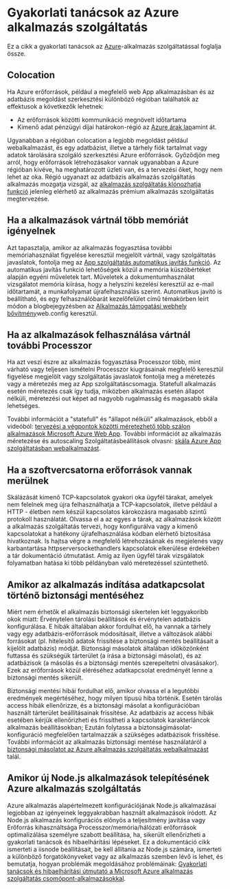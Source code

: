 <properties
    pageTitle="Gyakorlati tanácsok az Azure alkalmazás szolgáltatás"
    description="További tudnivalók a gyakorlati tanácsokat és Azure alkalmazás szolgáltatás kapcsolatos problémák megoldása."
    services="app-service"
    documentationCenter=""
    authors="dariagrigoriu"
    manager="wpickett"
    editor="mollybos"/>

<tags
    ms.service="app-service"
    ms.workload="na"
    ms.tgt_pltfrm="na"
    ms.devlang="na"
    ms.topic="article"
    ms.date="06/30/2016"
    ms.author="dariagrigoriu"/>
    
# <a name="best-practices-for-azure-app-service"></a>Gyakorlati tanácsok az Azure alkalmazás szolgáltatás

Ez a cikk a gyakorlati tanácsok az [Azure](http://go.microsoft.com/fwlink/?LinkId=529714)-alkalmazás szolgáltatással foglalja össze. 

## <a name="colocation"></a>Colocation
Ha Azure erőforrások, például a megfelelő web App alkalmazásban és az adatbázis megoldást szerkesztési különböző régióban találhatók az effektusok a következők lehetnek:

*  Az erőforrások közötti kommunikáció megnövelt időtartama
*  Kimenő adat pénzügyi díjai határokon-régió az [Azure árak lap](https://azure.microsoft.com/pricing/details/data-transfers)amint át.

Ugyanabban a régióban colocation a legjobb megoldást például webalkalmazást, és egy adatbázist, illetve a tárhely fiók tartalmat vagy adatok tárolására szolgáló szerkesztési Azure erőforrások. Győződjön meg arról, hogy erőforrások létrehozásakor vannak ugyanabban a Azure régióban kivéve, ha meghatározott üzleti van, és a tervezési őket, hogy nem lehet az oka. Régió ugyanazt az adatbázis alkalmazás szolgáltatás alkalmazás mozgatja vizsgál, az [alkalmazás szolgáltatás klónozhatja funkció](app-service-web-app-cloning-portal.md) jelenleg elérhető az alkalmazás prémium alkalmazás szolgáltatás megtervezése.   

## <a name="memoryresources"></a>Ha a alkalmazások vártnál több memóriát igényelnek
Azt tapasztalja, amikor az alkalmazás fogyasztása további memóriahasználat figyelése keresztül megjelölt vártnál, vagy szolgáltatás javaslatok, fontolja meg az [App szolgáltatás automatikus javítás funkció](https://azure.microsoft.com/blog/auto-healing-windows-azure-web-sites). Az automatikus javítás funkció lehetőségek közül a memória küszöbértéket alapján egyéni műveletek tart. Műveletek a dokumentumhasználat vizsgálatot memória kiírása, hogy a helyszíni kezelési keresztül az e-mail időtartamát, a munkafolyamat újrafelhasználás szerint. Automatikus javító is beállítható, és egy felhasználóbarát kezelőfelület című témakörben leírt módon a blogbejegyzésben az [Alkalmazás támogatási webhely bővítmény](https://azure.microsoft.com/blog/additional-updates-to-support-site-extension-for-azure-app-service-web-apps)web.config keresztül.   

## <a name="CPUresources"></a>Ha az alkalmazások felhasználása vártnál további Processzor
Ha azt veszi észre az alkalmazás fogyasztása Processzor több, mint várható vagy teljesen ismételni Processzor kiugrásainak megfelelő keresztül figyelése megjelölt vagy szolgáltatás javaslatok fontolja meg a méretezés vagy a méretezés meg az App szolgáltatáscsomagja. Statefull alkalmazás esetén méretezés csak így tudja, miközben alkalmazás esetén állapot nélküli, méretezési out képet ad nagyobb rugalmasság és magasabb skála lehetséges. 

További információt a "statefull" és "állapot nélküli" alkalmazások, ebből a videóból: [tervezési a végpontok közötti méretezhető több szálon alkalmazások Microsoft Azure Web App](https://channel9.msdn.com/Events/TechEd/NorthAmerica/2014/DEV-B414#fbid=?hashlink=fbid). További információt az alkalmazás méretezése és autoscaling Szolgáltatásbeállítások olvasni: [skála Azure App szolgáltatásban webalkalmazást](web-sites-scale.md).  

## <a name="socketresources"></a>Ha a szoftvercsatorna erőforrások vannak merülnek
Skálázását kimenő TCP-kapcsolatok gyakori oka ügyfél tárakat, amelyek nem felelnek meg újra felhasználhatja a TCP-kapcsolatok, illetve például a HTTP - életben nem készül kapcsolatos károkozásra magasabb szintű protokoll használatát. Olvassa el a az egyes a tárak, az alkalmazások között a alkalmazás szolgáltatás tervezi, hogy konfigurálva vagy a kimenő kapcsolatokat a hatékony újrafelhasználása kódban elérhető biztosítása hivatkoznak. Is hajtsa végre a megfelelő létrehozásának és megjelenés vagy karbantartása httpserversockethandlers kapcsolatok elkerülése érdekében a tár dokumentáció útmutatást. Amíg az ilyen ügyfél tárak vizsgálatok folyamatban hatása ki több példányban való méretezéssel szüntethető.  

## <a name="appbackup"></a>Amikor az alkalmazás indítása adatkapcsolat történő biztonsági mentéséhez
Miért nem érhetők el alkalmazás biztonsági sikertelen két leggyakoribb okok miatt: Érvénytelen tárolási beállítások és érvénytelen adatbázis konfigurálása. E hibák általában akkor fordulhat elő, ha vannak a tárhely vagy egy adatbázis-erőforrások módosításait, illetve a változások alábbi forrásokat (pl. hitelesítő adatok frissítése a biztonsági mentés beállításait a kijelölt adatbázis) módját. Biztonsági másolatok általában időközönként futtassa és szükségük tárterület (a írása a biztonsági másolat), és az adatbázisok (a másolás és a biztonsági mentés szerepeltetni olvasásakor). Ezek az erőforrások közül eléréséhez adatkapcsolat eredményét lenne a biztonsági mentés sikerült. 

Biztonsági mentési hibái fordulhat elő, amikor olvassa el a legutóbbi eredmények megértéséhez, hogy milyen típusú hiba történik. Esetén tárolás access hibák ellenőrizze, és a biztonsági másolat a konfigurációban használt tárterület beállításainak frissítése. Az adatbázis az access hibák esetében kérjük ellenőrizheti és frissítheti a kapcsolatok karakterláncok alkalmazás beállításokban; Ezután folytassa a biztonságimásolat-konfiguráció megfelelően tartalmazzák a szükséges adatbázisok frissítése. További információt az alkalmazás biztonsági mentése használatáról a [biztonsági másolatot az Azure alkalmazás szolgáltatás webalkalmazást](web-sites-backup.md) talál.

## <a name="nodejs"></a>Amikor új Node.js alkalmazások telepítésének Azure alkalmazás szolgáltatás
Azure alkalmazás alapértelmezett konfigurációjának Node.js alkalmazásai legjobban az igényeinek leggyakrabban használt alkalmazások íródott. Az Node.js alkalmazás konfigurációs előnyös a teljesítmény javítása vagy Erőforrás kihasználtsága Processzor/memória/hálózati erőforrások optimalizálása személyre szabott beállítása, ha, sikerült ellenőrizheti a gyakorlati tanácsok és hibaelhárítási lépéseket. Ez a dokumentáció cikk ismerteti a iisnode beállításait, be kell állítania az Node.js számára, ismerteti a különböző forgatókönyveket vagy az alkalmazás szemben lévő is lehet, és bemutatja, hogyan problémák megoldásához problémáinak: [Gyakorlati tanácsok és hibaelhárítási útmutató a Microsoft Azure alkalmazás szolgáltatás csomópont-alkalmazásokkal](app-service-web-nodejs-best-practices-and-troubleshoot-guide.md).   


